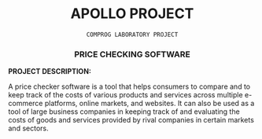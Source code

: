 <h1 align="center"> APOLLO PROJECT </h1>
<p align="center"> <code> COMPROG LABORATORY PROJECT </code></p>

<h3 align="center"> PRICE CHECKING SOFTWARE </h3>
<body>
<p align="left"><b> PROJECT DESCRIPTION: </b></p>
<p align="center">

A price checker software is a tool that helps consumers to compare and  to keep track of the costs of various products and services across multiple e-commerce platforms, online markets, and websites. It can also be used as a tool of large business companies in keeping track of and evaluating the costs of goods and services provided by rival companies in certain markets and sectors.

</p>
</body>

